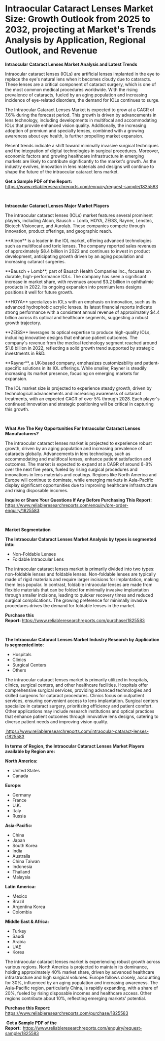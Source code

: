<p><h1>Intraocular Cataract Lenses Market Size: Growth Outlook from 2025 to 2032, projecting at Market's Trends Analysis by Application, Regional Outlook, and Revenue</h1></p><p><strong>Intraocular Cataract Lenses Market Analysis and Latest Trends</strong></p>
<p><p>Intraocular cataract lenses (IOLs) are artificial lenses implanted in the eye to replace the eye's natural lens when it becomes cloudy due to cataracts. These lenses are a critical component of cataract surgery, which is one of the most common medical procedures worldwide. With the rising prevalence of cataracts, fueled by an aging population and increasing incidence of eye-related disorders, the demand for IOLs continues to surge.</p><p>The Intraocular Cataract Lenses Market is expected to grow at a CAGR of 7.6% during the forecast period. This growth is driven by advancements in lens technology, including developments in multifocal and accommodating IOLs that provide enhanced vision quality. Additionally, the increasing adoption of premium and specialty lenses, combined with a growing awareness about eye health, is further propelling market expansion.</p><p>Recent trends indicate a shift toward minimally invasive surgical techniques and the integration of digital technologies in surgical procedures. Moreover, economic factors and growing healthcare infrastructure in emerging markets are likely to contribute significantly to the market's growth. As the industry evolves, innovation in lens materials and designs will continue to shape the future of the intraocular cataract lens market.</p></p>
<p><strong>Get a Sample PDF of the Report:&nbsp;</strong> <a href="https://www.reliableresearchreports.com/enquiry/request-sample/1825583?utm_campaign=13&utm_medium=2&utm_source=Github&utm_content=ia&utm_term=13042025&utm_id=intraocular-cataract-lenses">https://www.reliableresearchreports.com/enquiry/request-sample/1825583</a></p>
<p>&nbsp;</p>
<p><strong>Intraocular Cataract Lenses Major Market Players</strong></p>
<p><p>The intraocular cataract lenses (IOLs) market features several prominent players, including Alcon, Bausch + Lomb, HOYA, ZEISS, Rayner, Lenstec, Biotech Visioncare, and Aurolab. These companies compete through innovation, product offerings, and geographic reach.</p><p>**Alcon** is a leader in the IOL market, offering advanced technologies such as multifocal and toric lenses. The company reported sales revenues of approximately $8.4 billion in 2022 and continues to invest in product development, anticipating growth driven by an aging population and increasing cataract surgeries.</p><p>**Bausch + Lomb**, part of Bausch Health Companies Inc., focuses on durable, high-performance IOLs. The company has seen a significant increase in market share, with revenues around $3.2 billion in ophthalmic products in 2022. Its ongoing expansion into premium lens designs positions it well for future growth.</p><p>**HOYA** specializes in IOLs with an emphasis on innovation, such as its advanced hydrophobic acrylic lenses. Its latest financial reports indicate strong performance with a consistent annual revenue of approximately $4.4 billion across its optical and healthcare segments, suggesting a robust growth trajectory.</p><p>**ZEISS** leverages its optical expertise to produce high-quality IOLs, including innovative designs that enhance patient outcomes. The company's revenue from the medical technology segment reached around $1.8 billion in 2022, reflecting a solid growth trend supported by strategic investments in R&D.</p><p>**Rayner**, a UK-based company, emphasizes customizability and patient-specific solutions in its IOL offerings. While smaller, Rayner is steadily increasing its market presence, focusing on emerging markets for expansion.</p><p>The IOL market size is projected to experience steady growth, driven by technological advancements and increasing awareness of cataract treatments, with an expected CAGR of over 5% through 2028. Each player's continued innovation and strategic positioning will be critical in capturing this growth.</p></p>
<p>&nbsp;</p>
<p><strong>What Are The Key Opportunities For Intraocular Cataract Lenses Manufacturers?</strong></p>
<p><p>The intraocular cataract lenses market is projected to experience robust growth, driven by an aging population and increasing prevalence of cataracts globally. Advancements in lens technology, such as accommodating and multifocal lenses, enhance patient satisfaction and outcomes. The market is expected to expand at a CAGR of around 6-8% over the next five years, fueled by rising surgical procedures and innovations in lens materials and coatings. Regions like North America and Europe will continue to dominate, while emerging markets in Asia-Pacific display significant opportunities due to improving healthcare infrastructure and rising disposable incomes.</p></p>
<p><strong>Inquire or Share Your Questions If Any Before Purchasing This Report:</strong> <a href="https://www.reliableresearchreports.com/enquiry/pre-order-enquiry/1825583?utm_campaign=13&utm_medium=2&utm_source=Github&utm_content=ia&utm_term=13042025&utm_id=intraocular-cataract-lenses">https://www.reliableresearchreports.com/enquiry/pre-order-enquiry/1825583</a></p>
<p>&nbsp;</p>
<p><strong>Market Segmentation</strong></p>
<p><strong>The Intraocular Cataract Lenses Market Analysis by types is segmented into:</strong></p>
<p><ul><li>Non-Foldable Lenses</li><li>Foldable Intraocular Lens</li></ul></p>
<p><p>The intraocular cataract lenses market is primarily divided into two types: non-foldable lenses and foldable lenses. Non-foldable lenses are typically made of rigid materials and require larger incisions for implantation, making them less popular. In contrast, foldable intraocular lenses are made from flexible materials that can be folded for minimally invasive implantation through smaller incisions, leading to quicker recovery times and reduced surgical complications. The growing preference for minimally invasive procedures drives the demand for foldable lenses in the market.</p></p>
<p><strong>Purchase this Report:&nbsp;</strong><a href="https://www.reliableresearchreports.com/purchase/1825583?utm_campaign=13&utm_medium=2&utm_source=Github&utm_content=ia&utm_term=13042025&utm_id=intraocular-cataract-lenses">https://www.reliableresearchreports.com/purchase/1825583</a></p>
<p>&nbsp;</p>
<p><strong>The Intraocular Cataract Lenses Market Industry Research by Application is segmented into:</strong></p>
<p><ul><li>Hospitals</li><li>Clinics</li><li>Surgical Centers</li><li>Others</li></ul></p>
<p><p>The intraocular cataract lenses market is primarily utilized in hospitals, clinics, surgical centers, and other healthcare facilities. Hospitals offer comprehensive surgical services, providing advanced technologies and skilled surgeons for cataract procedures. Clinics focus on outpatient services, ensuring convenient access to lens implantation. Surgical centers specialize in cataract surgery, prioritizing efficiency and patient comfort. Other applications may include research institutions and optical practices that enhance patient outcomes through innovative lens designs, catering to diverse patient needs and improving vision quality.</p></p>
<p><a href="https://www.reliableresearchreports.com/intraocular-cataract-lenses-r1825583?utm_campaign=13&utm_medium=2&utm_source=Github&utm_content=ia&utm_term=13042025&utm_id=intraocular-cataract-lenses">&nbsp;https://www.reliableresearchreports.com/intraocular-cataract-lenses-r1825583</a></p>
<p><strong>In terms of Region, the Intraocular Cataract Lenses Market Players available by Region are:</strong></p>
<p>
    <p> <strong> North America: </strong>
        <ul>
            <li>United States</li>
            <li>Canada</li>
        </ul>
        </p> 
    <p> <strong> Europe: </strong>
        <ul>
            <li>Germany</li>
            <li>France</li>
            <li>U.K.</li>
            <li>Italy</li>
            <li>Russia</li>
        </ul>
        </p> 
    <p> <strong> Asia-Pacific: </strong>
        <ul>
            <li>China</li>
            <li>Japan</li>
            <li>South Korea</li>
            <li>India</li>
            <li>Australia</li>
            <li>China Taiwan</li>
            <li>Indonesia</li>
            <li>Thailand</li>
            <li>Malaysia</li>
        </ul>
        </p> 
    <p> <strong> Latin America: </strong>
        <ul>
            <li>Mexico</li>
            <li>Brazil</li>
            <li>Argentina Korea</li>
            <li>Colombia</li>
        </ul>
        </p> 
    <p> <strong> Middle East & Africa: </strong>
        <ul>
            <li>Turkey</li>
            <li>Saudi</li>
            <li>Arabia</li>
            <li>UAE</li>
            <li>Korea</li>
        </ul>
    </p>
    </p>
<p><p>The intraocular cataract lenses market is experiencing robust growth across various regions. North America is projected to maintain its dominance, holding approximately 40% market share, driven by advanced healthcare infrastructure and high surgical volumes. Europe follows closely, accounting for 30%, influenced by an aging population and increasing awareness. The Asia-Pacific region, particularly China, is rapidly expanding, with a share of 20%, fueled by rising disposable incomes and healthcare access. Other regions contribute about 10%, reflecting emerging markets' potential.</p></p>
<p><strong>Purchase this Report: </strong><a href="https://www.reliableresearchreports.com/purchase/1825583?utm_campaign=13&utm_medium=2&utm_source=Github&utm_content=ia&utm_term=13042025&utm_id=intraocular-cataract-lenses">https://www.reliableresearchreports.com/purchase/1825583</a></p>
<p>&nbsp;<strong>Get a Sample PDF of the Report:&nbsp;&nbsp;</strong><a href="https://www.reliableresearchreports.com/enquiry/request-sample/1825583?utm_campaign=13&utm_medium=2&utm_source=Github&utm_content=ia&utm_term=13042025&utm_id=intraocular-cataract-lenses">https://www.reliableresearchreports.com/enquiry/request-sample/1825583</a></p>
<p><strong></strong></p>
<p><p></p><p></p><p></p></p>